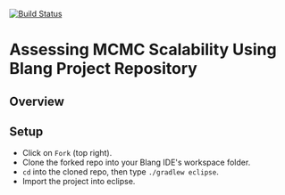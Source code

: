 [![Build Status](https://travis-ci.org/garyzhubc/blangGradAssignment-scaffold.png?branch=master)](https://travis-ci.org/garyzhubc/blangGradAssignment-scaffold)

# Assessing MCMC Scalability Using Blang Project Repository

## Overview


## Setup

- Click on ``Fork`` (top right).
- Clone the forked repo into your Blang IDE's workspace folder.
- ``cd`` into the cloned repo, then type ``./gradlew eclipse``.
- Import the project into eclipse.

